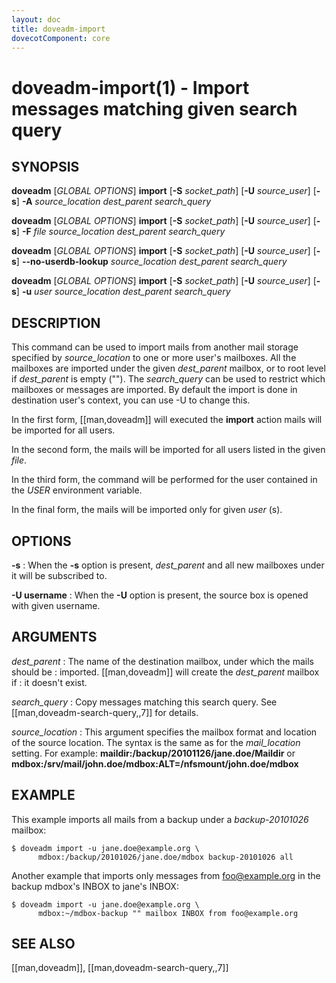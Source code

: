 ```yaml
---
layout: doc
title: doveadm-import
dovecotComponent: core
---
```


# doveadm-import(1) - Import messages matching given search query

## SYNOPSIS

**doveadm** [*GLOBAL OPTIONS*] **import** [**-S** *socket_path*] [**-U** *source_user*] [**-s**] **-A** *source_location* *dest_parent* *search_query*

**doveadm** [*GLOBAL OPTIONS*] **import** [**-S** *socket_path*] [**-U** *source_user*] [**-s**] **-F** *file* *source_location* *dest_parent* *search_query*

**doveadm** [*GLOBAL OPTIONS*] **import** [**-S** *socket_path*] [**-U** *source_user*] [**-s**] **\-\-no-userdb-lookup** *source_location* *dest_parent* *search_query*

**doveadm** [*GLOBAL OPTIONS*] **import** [**-S** *socket_path*] [**-U** *source_user*] [**-s**] **-u** *user* *source_location* *dest_parent* *search_query*

## DESCRIPTION

This command can be used to import mails from another mail storage
specified by *source_location* to one or more user's mailboxes. All the
mailboxes are imported under the given *dest_parent* mailbox, or to root
level if *dest_parent* is empty (""). The *search_query* can be used to
restrict which mailboxes or messages are imported. By default the import
is done in destination user's context, you can use -U to change this.

In the first form, [[man,doveadm]] will executed the **import** action
mails will be imported for all users.

In the second form, the mails will be imported for all users listed in
the given *file*.

In the third form, the command will be performed for the user contained in the
*USER* environment variable.

In the final form, the mails will be imported only for given *user* (s).

<!-- @include: global-options.inc -->

## OPTIONS

<!-- @include: option-A.inc -->

<!-- @include: option-F-file.inc -->

<!-- @include: option-no-userdb-lookup.inc -->

<!-- @include: option-S-socket.inc -->

**-s**
:   When the **-s** option is present, *dest_parent* and all new
    mailboxes under it will be subscribed to.

**-U username**
:   When the **-U** option is present, the source box is opened with
    given username.

<!-- @include: option-u-user.inc -->

## ARGUMENTS

*dest_parent*
:   The name of the destination mailbox, under which the mails should be
:   imported. [[man,doveadm]] will create the *dest_parent* mailbox if
:   it doesn't exist.

*search_query*
:   Copy messages matching this search query. See
    [[man,doveadm-search-query,,7]] for details.

*source_location*
:   This argument specifies the mailbox format and location of the source
    location. The syntax is the same as for the *mail_location* setting.
    For example: **maildir:/backup/20101126/jane.doe/Maildir** or
    **mdbox:/srv/mail/john.doe/mdbox:ALT=/nfsmount/john.doe/mdbox**

## EXAMPLE

This example imports all mails from a backup under a *backup-20101026*
mailbox:

```console
$ doveadm import -u jane.doe@example.org \
      mdbox:/backup/20101026/jane.doe/mdbox backup-20101026 all
```

Another example that imports only messages from foo@example.org in the
backup mdbox's INBOX to jane's INBOX:

```console
$ doveadm import -u jane.doe@example.org \
      mdbox:~/mdbox-backup "" mailbox INBOX from foo@example.org
```

<!-- @include: reporting-bugs.inc -->

## SEE ALSO

[[man,doveadm]], [[man,doveadm-search-query,,7]]
